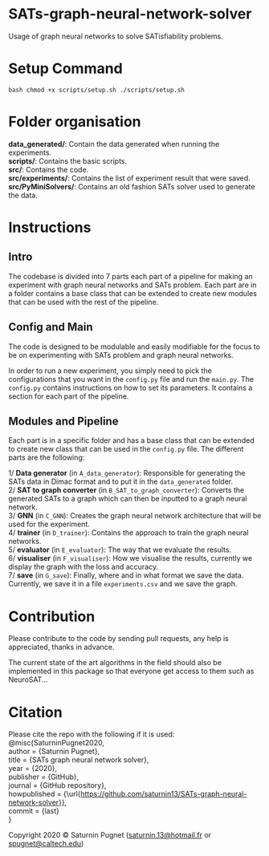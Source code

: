 # SATs-graph-neural-network-solver
Usage of graph neural networks to solve SATisfiability problems.

# Setup Command

`bash
chmod +x scripts/setup.sh
./scripts/setup.sh
`

# Folder organisation

**data_generated/**: Contain the data generated when running the experiments.   
**scripts/**: Contains the basic scripts.  
**src/**: Contains the code.  
**src/experiments/**: Contains the list of experiment result that were saved.  
**src/PyMiniSolvers/**: Contains an old fashion SATs solver used to generate the data.  

# Instructions

## Intro

The codebase is divided into 7 parts each part of a pipeline for making an experiment with graph neural networks and SATs
problem. Each part are in a folder contains a base class that can be extended to create new modules that can be used with
the rest of the pipeline.

## Config and Main

The code is designed to be modulable and easily modifiable for the focus to be on experimenting with SATs problem and
graph neural networks.

In order to run a new experiment, you simply need to pick the configurations that you want in the `config.py` file and
run the `main.py`. The `config.py` contains instructions on how to set its parameters. It contains a section for 
each part of the pipeline.

## Modules and Pipeline

Each part is in a specific folder and has a base class that can be extended to create new class that can be used in the 
`config.py` file.
The different parts are the following:

1/ **Data generator** (in `A_data_generator`): Responsible for generating the SATs data in Dimac format and to put it in 
the `data_generated` folder.  
2/ **SAT to graph converter** (in `B_SAT_to_graph_converter`): Converts the generated SATs to a graph which can then be inputted
to a graph neural network.  
3/ **GNN** (in `C_GNN`): Creates the graph neural network architecture that will be used for the experiment.  
4/ **trainer** (in `D_trainer`): Contains the approach to train the graph neural networks.  
5/ **evaluator** (in `E_evaluator`): The way that we evaluate the results.  
6/ **visualiser** (in `F_visualiser`): How we visualise the results, currently we display the graph with the loss and accuracy.  
7/ **save** (in `G_save`): Finally, where and in what format we save the data. Currently, we save it in a file `experiments.csv`
and we save the graph.  

# Contribution

Please contribute to the code by sending pull requests, any help is appreciated, thanks in advance.

The current state of the art algorithms in the field should also be implemented in this package so that everyone get access
to them such as NeuroSAT...

# Citation

Please cite the repo with the following if it is used:
@misc{SaturninPugnet2020,  
  author = {Saturnin Pugnet},  
  title = {SATs graph neural network solver},  
  year = {2020},  
  publisher = {GitHub},  
  journal = {GitHub repository},  
  howpublished = {\url{https://github.com/saturnin13/SATs-graph-neural-network-solver}},  
  commit = {last}  
}

Copyright 2020 © Saturnin Pugnet (saturnin.13@hotmail.fr or spugnet@caltech.edu)